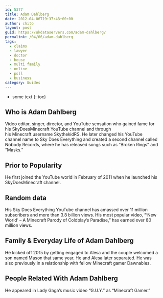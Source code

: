```yaml
---
id: 5377
title: Adam Dahlberg
date: 2012-04-06T19:37:43+00:00
author: chito
layout: post
guid: https://ukdataservers.com/adam-dahlberg/
permalink: /04/06/adam-dahlberg
tags:
  - claims
  - lawyer
  - doctor
  - house
  - multi family
  - online
  - poll
  - business
category: Guides
---
```


* some text
{: toc}
          
          
## Who is  Adam Dahlberg
                  
                  
                  
Video editor, singer, director, and YouTube sensation who gained fame for his SkyDoesMinecraft YouTube channel and through his Minecraft username SkythekidRS. He later changed his YouTube channel name to Sky Does Everything and created a second channel called Nobody Records, where he has released songs such as &#8220;Broken Rings&#8221; and &#8220;Masks.&#8221;
                  
                
                
                
## Prior to Popularity 
                  
                  
                  
He first joined the YouTube world in February of 2011 when he launched his SkyDoesMinecraft channel. 
                  
                
                
                
## Random data 
                  
                  
                  
His Sky Does Everything YouTube channel has amassed over 11 million subscribers and more than 3.8 billion views. His most popular video, &#8220;&#8216;New World&#8217; &#8211; A Minecraft Parody of Coldplay&#8217;s Paradise,&#8221; has earned over 80 million views. 
                  
                
                
                
## Family & Everyday Life of Adam Dahlberg
                  
                  
                  
He kicked off 2015 by getting engaged to Alesa and the couple welcomed a son named Mason that same year. He and Alesa later separated. He was also previously in a relationship with fellow Minecraft gamer Dawnables.  
                  
                
                
                
## People Related With  Adam Dahlberg
                  
                  
                  
He appeared in Lady Gaga&#8217;s music video &#8220;G.U.Y.&#8221; as &#8220;Minecraft Gamer.&#8221;
                  
                
              
            
          
          
          
    
    
  
